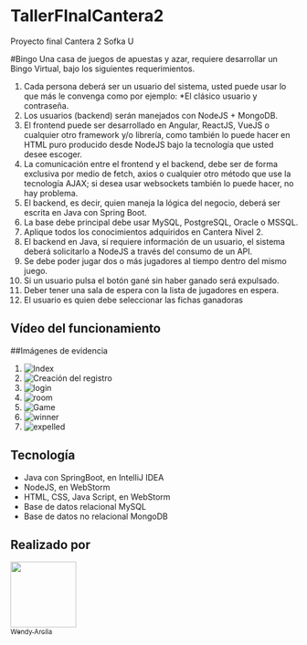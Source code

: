 # TallerFInalCantera2
Proyecto final Cantera 2 Sofka U

#Bingo
Una casa de juegos de apuestas y azar, requiere desarrollar un Bingo Virtual, bajo los siguientes requerimientos.

1. Cada persona deberá ser un usuario del sistema, usted puede usar lo que más le convenga como por ejemplo:
    *El clásico usuario y contraseña.
2. Los usuarios (backend) serán manejados con NodeJS + MongoDB.
3. El frontend puede ser desarrollado en Angular, ReactJS, VueJS o cualquier otro framework y/o librería, como también lo puede hacer en HTML puro producido desde NodeJS bajo la tecnología que usted desee escoger.
4. La comunicación entre el frontend y el backend, debe ser de forma exclusiva por medio de fetch, axios o cualquier otro método que use la tecnología AJAX; si desea usar websockets también lo puede hacer, no hay problema.
5. El backend, es decir, quien maneja la lógica del negocio, deberá ser escrita en Java con Spring Boot.
6. La base debe principal debe usar MySQL, PostgreSQL, Oracle o MSSQL.
7. Aplique todos los conocimientos adquiridos en Cantera Nivel 2.
8. El backend en Java, sí requiere información de un usuario, el sistema deberá solicitarlo a NodeJS a través del consumo de un API.
9. Se debe poder jugar dos o más jugadores al tiempo dentro del mismo juego.
10. Si un usuario pulsa el botón gané sin haber ganado será expulsado. 
11. Deber tener una sala de espera con la lista de jugadores en espera.
12. El usuario es quien debe seleccionar las fichas ganadoras 

## Vídeo del funcionamiento 


##Imágenes de evidencia
 1. ![Index](https://github.com/WendyArcila/TallerFInalCantera2/blob/master/img/index.jpg)
 2. ![Creación del registro](https://github.com/WendyArcila/TallerFInalCantera2/blob/master/img/register.jpg)
 3. ![login](https://github.com/WendyArcila/TallerFInalCantera2/blob/master/img/login.jpg)
 4. ![room]()
 5. ![Game](https://github.com/WendyArcila/TallerFInalCantera2/blob/master/img/game.jpg)
 6. ![winner](https://github.com/WendyArcila/TallerFInalCantera2/blob/master/img/winner.jpg)
 7. ![expelled](https://github.com/WendyArcila/TallerFInalCantera2/blob/master/img/expelled.jpg)

## Tecnología
 * Java con SpringBoot, en IntelliJ IDEA
 * NodeJS, en WebStorm
 * HTML, CSS, Java Script, en WebStorm
 * Base de datos relacional MySQL
 * Base de datos no relacional MongoDB
 
## Realizado por
 [<img src="https://avatars.githubusercontent.com/u/108354837?s=400&u=ed042c73c404e96b9f572d3530fc8abf7906d867&v=4" width=115><br><sub>Wendy Arcila</sub>](https://github.com/WendyArcila)
